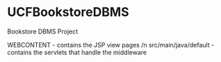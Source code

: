 # UCFBookstoreDBMS
Bookstore DBMS Project

WEBCONTENT - contains the JSP view pages /n
src/main/java/default - contains the servlets that handle the middleware

